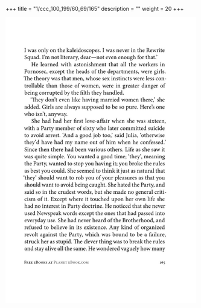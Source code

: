 +++
title = "1/ccc_100_199/60_69/165"
description = ""
weight = 20
+++

<img class="center-fit-jpg" src="/jpg_/out_jpg_1984__165.jpg" ></img>

